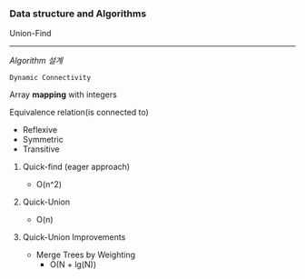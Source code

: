 ### Data structure and Algorithms

Union-Find

---

*Algorithm 설계*



`Dynamic Connectivity`

Array **mapping** with integers 

Equivalence relation(is connected to)

- Reflexive
- Symmetric
- Transitive

1. Quick-find (eager approach)
   - O(n^2)

2. Quick-Union
   - O(n)
3. Quick-Union Improvements
   * Merge Trees by Weighting 
     * O(N + lg(N))

